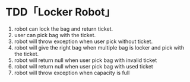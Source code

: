 # TDD「Locker Robot」
1. robot can lock the bag and return ticket.
2. user can pick bag with the ticket.
3. robot will throw exception when user pick without ticket.
4. robot will give the right bag when multiple bag is locker and pick with the ticket.
5. robot will return null when user pick bag with invalid ticket
6. robot will return null when user pick bag with used ticket
7. robot will throw exception when capacity is full